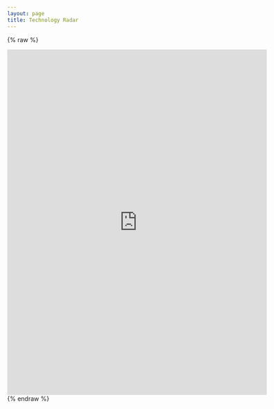 ```yaml
---
layout: page
title: Technology Radar
---
```


{% raw %}
<iframe frameborder="no" border="0" marginwidth="0" marginheight="0" width=600 height=800 src="https://radar.thoughtworks.com/?sheetId=https%3A%2F%2Fdocs.google.com%2Fspreadsheets%2Fd%2F1mf_8yGi_wsYGADhTI1dafgRFplunA2URxmkNXOjwLuI%2Fedit%23gid%3D0"></iframe>
{% endraw %}
